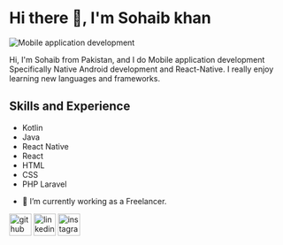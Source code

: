 # Hi there 👋, I'm Sohaib khan
![Mobile application development](https://arturssmirnovs.github.io/github-profile-readme-generator/images/banner.png)

Hi, I'm Sohaib from Pakistan, and I do Mobile application development Specifically Native Android development and React-Native. I really enjoy learning new languages and frameworks.

## Skills and Experience

* Kotlin
* Java
* React Native
* React
* HTML
* CSS
* PHP Laravel

- 🔭 I’m currently working as a Freelancer. 


[<img src='https://cdn.jsdelivr.net/npm/simple-icons@3.0.1/icons/github.svg' alt='github' height='40'>](https://github.com/sohaibkhaa)  [<img src='https://cdn.jsdelivr.net/npm/simple-icons@3.0.1/icons/linkedin.svg' alt='linkedin' height='40'>](https://www.linkedin.com/in/sohaib-khan-android-developer/)  [<img src='https://cdn.jsdelivr.net/npm/simple-icons@3.0.1/icons/instagram.svg' alt='instagram' height='40'>](https://www.instagram.com/sohaib_khan112/)  

